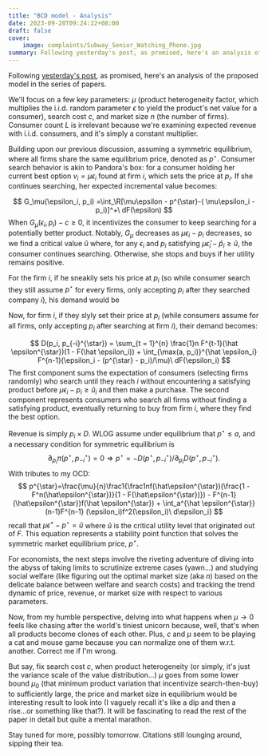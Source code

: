 ```yaml
---
title: "BCD model - Analysis"
date: 2023-09-28T09:24:22+08:00
draft: false
cover:
    image: complaints/Subway_Senior_Watching_Phone.jpg
summary: Following yesterday's post, as promised, here's an analysis of the model in the series of papers.
---
```


Following [yesterday's post](https://aritang.github.io/posts/bcd_model/), as promised, here's an analysis of the proposed model in the series of papers.

We'll focus on a few key parameters: $\mu$ (product heterogeneity factor, which multiplies the i.i.d. random parameter $\epsilon$ to yield the product's net value for a consumer), search cost $c$, and market size $n$ (the number of firms). Consumer count $L$ is irrelevant because we're examining expected revenue with i.i.d. consumers, and it's simply a constant multiplier.

Building upon our previous discussion, assuming a symmetric equilibrium, where all firms share the same equilibrium price, denoted as $p^{\star}$. Consumer search behavior is akin to Pandora's box: for a consumer holding her current best option $v_i = \mu\epsilon_i$ found at firm $i$, which sets the price at $p_i$. If she continues searching, her expected incremental value becomes:

$$
G_\mu(\epsilon_i, p_i) =\int_\R[\mu\epsilon - p^{\star}-( \mu\epsilon_i - p_i)]^+\ dF(\epsilon)
$$
When $G_\mu(\epsilon_i, p_i) - c \geq 0$, it incentivizes the consumer to keep searching for a potentially better product. Notably, $G_\mu$ decreases as $\mu\epsilon_i - p_i$ decreases, so we find a critical value $\hat u$ where, for any $\epsilon_i$ and $p_i$ satisfying $\mu \hat\epsilon_i - \hat p_i \geq \hat u$, the consumer continues searching. Otherwise, she stops and buys if her utility remains positive.

For the firm $i$, if he sneakily sets his price at $p_i$  (so while consumer search they still assume $p^{\star}$ for every firms, only accepting $p_i$ after they searched company $i$), his demand would be

Now, for firm $i$, if they slyly set their price at $p_i$ (while consumers assume for all firms, only accepting $p_i$ after searching at firm $i$), their demand becomes:

$$
D(p_i, p_{-i}^{\star}) = \sum_{t = 1}^{n} \frac{1}n F^{t-1}(\hat \epsilon^{\star})(1 - F(\hat \epsilon_i)) + \int_{\max(a, p_i)}^{\hat \epsilon_i} F^{n-1}(\epsilon_i - (p^{\star} - p_i)/\mu)\ dF(\epsilon_i)
$$
The first component sums the expectation of consumers (selecting firms randomly) who search until they reach $i$ without encountering a satisfying product before $\mu\epsilon_i - p_i \geq \hat u_i$ and then make a purchase. The second component represents consumers who search all firms without finding a satisfying product, eventually returning to buy from firm $i$, where they find the best option.

Revenue is simply $p_i \times D$. WLOG assume under equilibrium that $p^{\star} \leq a$, and a necessary condition for symmetric equilibrium is
$$
\partial_{p_i}\pi(p^{\star}, p_{-i}^{\star}) = 0\Rightarrow p^{\star} = -D(p^{\star}, p_{-i}^{\star})/\partial_{p_i}D(p^{\star}, p_{-i}^{\star}).
$$
With tributes to my OCD:
$$
p^{\star}=\frac{\mu}{n}\frac1{\frac1nf(\hat\epsilon^{\star})(\frac{1 - F^n(\hat\epsilon^{\star})}{1 - F(\hat\epsilon^{\star})}) - F^{n-1}(\hat\epsilon^{\star})f(\hat \epsilon^{\star}) + \int_a^{\hat \epsilon^{\star}}(n-1)F^{n-1} (\epsilon_i)f^2(\epsilon_i)\ d\epsilon_i}
$$
recall that $\mu \hat \epsilon^{\star} - p^{\star} = \hat u$ where $\hat u$ is the critical utility level that originated out of $F$. This equation represents a stability point function that solves the symmetric market equilibrium price, $p^{\star}$.

For economists, the next steps involve the riveting adventure of diving into the abyss of taking limits to scrutinize extreme cases (yawn...) and studying social welfare (like figuring out the optimal market size (aka $n$) based on the delicate balance between welfare and search costs) and tracking the trend dynamic of price, revenue, or market size with respect to various parameters.

Now, from my humble perspective, delving into what happens when $\mu \to 0$ feels like chasing after the world's tiniest unicorn because, well, that's when all products become clones of each other. Plus, $c$ and $\mu$ seem to be playing a cat and mouse game because you can normalize one of them w.r.t. another. Correct me if I'm wrong.

But say, fix search cost $c$, when product heterogeneity (or simply, it's just the variance scale of the value distribution...) $\mu$ goes from some lower bound $\mu_0$ (that minimum product variation that incentivize search-then-buy) to sufficiently large, the price and market size in equilibrium would be interesting result to look into (I vaguely recall it's like a dip and then a rise...or something like that?). It will be fascinating to read the rest of the paper in detail but quite a mental marathon.

Stay tuned for more, possibly tomorrow. Citations still lounging around, sipping their tea.
